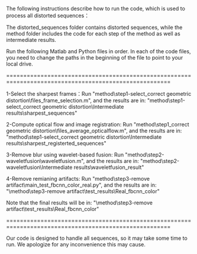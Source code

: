 The following instructions describe how to run the code, which is used to process all distorted sequences：

The distorted_sequences folder contains distorted sequences, while the method folder includes the code for each step of the method as well as intermediate results.

Run the following Matlab and Python files in order. In each of the code files, you need to change the paths in the beginning of the file to point to your local drive. 

======================================================================================================

1-Select the sharpest frames：Run "method\step1-select_correct geometric distortion\files_frame_selection.m", and the results are in: "method\step1-select_correct geometric distortion\Intermediate results\sharpest_sequences"

2-Compute optical flow and image registration: Run "method\step1_correct geometric distortion\files_average_opticalflow.m", and the results are in: "method\step1-select_correct geometric distortion\Intermediate results\sharpest_registerted_sequences"

3-Remove blur using  wavelet-based fusion: Run "method\step2-waveletfusion\waveletfusion.m", and the results are in: "method\step2-waveletfusion\Intermediate results\waveletfusion_result"

4-Remove remianing artifacts: Run "method\step3-remove artifact\main_test_fbcnn_color_real.py", and the results are in: "\method\step3-remove artifact\test_results\Real_fbcnn_color"

Note that the final results will be in: "\method\step3-remove artifact\test_results\Real_fbcnn_color" 

======================================================================================================

Our code is designed to handle all sequences, so it may take some time to run. We apologize for any inconvenience this may cause.
